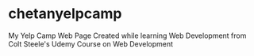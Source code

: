 # chetanyelpcamp
My Yelp Camp Web Page Created while learning Web Development from Colt Steele's Udemy Course on Web Development
